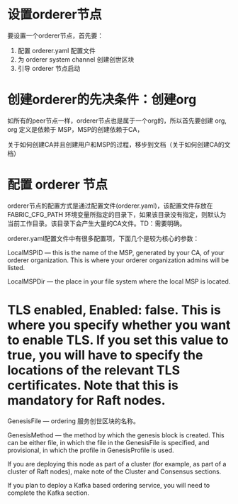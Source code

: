 # 设置orderer节点

要设置一个orderer节点，首先要：

1. 配置 orderer.yaml 配置文件
2. 为 orderer system channel 创建创世区块
3. 引导 orderer 节点启动


# 创建orderer的先决条件：创建org

如所有的peer节点一样，orderer节点也是属于一个org的，所以首先要创建 org, org 定义是依赖于 MSP，MSP的创建依赖于CA，

关于如何创建CA并且创建用户和MSP的过程，移步到文档（关于如何创建CA的文档）


# 配置 orderer 节点

orderer节点的配置方式是通过配置文件(orderer.yaml)，该配置文件存放在 FABRIC_CFG_PATH 环境变量所指定的目录下，如果该目录没有指定，则默认为当前工作目录。该目录下会产生大量的CA文件。TD：需要明确。

orderer.yaml配置文件中有很多配置项，下面几个是较为核心的参数：

LocalMSPID —  this is the name of the MSP, generated by your CA, of your orderer organization. This is where your orderer organization admins will be listed.

LocalMSPDir — the place in your file system where the local MSP is located.

# TLS enabled, Enabled: false. This is where you specify whether you want to enable TLS. If you set this value to true, you will have to specify the locations of the relevant TLS certificates. Note that this is mandatory for Raft nodes.
GenesisFile — ordering 服务创世区块的名称。

GenesisMethod — the method by which the genesis block is created. This can be either file, in which the file in the GenesisFile is specified, and provisional, in which the profile in GenesisProfile is used.

If you are deploying this node as part of a cluster (for example, as part of a cluster of Raft nodes), make note of the Cluster and Consensus sections.

If you plan to deploy a Kafka based ordering service, you will need to complete the Kafka section.